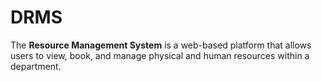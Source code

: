 # DRMS
The **Resource Management System** is a web-based platform that allows users to view, book, and manage physical and human resources within a department.
